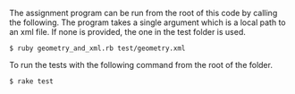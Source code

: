 The assignment program can be run from the root of this code by calling the following. The program takes a single argument which is a local path to an xml file. If none is provided, the one in the test folder is used.

    $ ruby geometry_and_xml.rb test/geometry.xml
    
    
To run the tests with the following command from the root of the folder.

    $ rake test